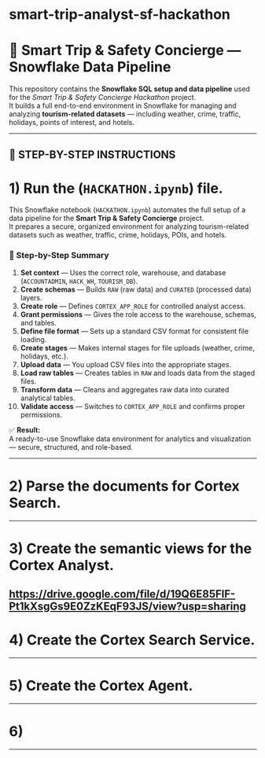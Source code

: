 # smart-trip-analyst-sf-hackathon

# 🧭 Smart Trip & Safety Concierge — Snowflake Data Pipeline

This repository contains the **Snowflake SQL setup and data pipeline** used for the *Smart Trip & Safety Concierge Hackathon* project.  
It builds a full end-to-end environment in Snowflake for managing and analyzing **tourism-related datasets** — including weather, crime, traffic, holidays, points of interest, and hotels.

---

## 🚀 STEP-BY-STEP INSTRUCTIONS

# 1) Run the (`HACKATHON.ipynb`) file.

This Snowflake notebook (`HACKATHON.ipynb`) automates the full setup of a data pipeline for the **Smart Trip & Safety Concierge** project.  
It prepares a secure, organized environment for analyzing tourism-related datasets such as weather, traffic, crime, holidays, POIs, and hotels.

### 🔹 Step-by-Step Summary
1. **Set context** — Uses the correct role, warehouse, and database (`ACCOUNTADMIN`, `HACK_WH`, `TOURISM_DB`).  
2. **Create schemas** — Builds `RAW` (raw data) and `CURATED` (processed data) layers.  
3. **Create role** — Defines `CORTEX_APP_ROLE` for controlled analyst access.  
4. **Grant permissions** — Gives the role access to the warehouse, schemas, and tables.  
5. **Define file format** — Sets up a standard CSV format for consistent file loading.  
6. **Create stages** — Makes internal stages for file uploads (weather, crime, holidays, etc.).  
7. **Upload data** — You upload CSV files into the appropriate stages.  
8. **Load raw tables** — Creates tables in `RAW` and loads data from the staged files.  
9. **Transform data** — Cleans and aggregates raw data into curated analytical tables.  
10. **Validate access** — Switches to `CORTEX_APP_ROLE` and confirms proper permissions.  

✅ **Result:**  
A ready-to-use Snowflake data environment for analytics and visualization — secure, structured, and role-based.

---

# 2) Parse the documents for Cortex Search.

---

# 3) Create the semantic views for the Cortex Analyst.
https://drive.google.com/file/d/19Q6E85FlF-Pt1kXsgGs9E0ZzKEqF93JS/view?usp=sharing
---

# 4) Create the Cortex Search Service.

---

# 5) Create the Cortex Agent.

---

# 6) 

---
